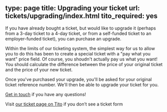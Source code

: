 type: page
title: Upgrading your ticket
url: tickets/upgrading/index.html
tito_required: yes
---

If you have already bought a ticket,
but would like to upgrade it (perhaps from a 3-day ticket to a 4-day ticket,
or from a self-funded ticket to an employer-funded ticket),
you can purchase an upgrade.

Within the limits of our ticketing system,
the simplest way for us to allow you to do this has been to create a special ticket with a "pay what you want" price field.
Of course, you shoudn't actually pay us what you want!
You should calculate the difference between the price of your original ticket and the price of your new ticket.

Once you've purchased your upgrade, you'll be asked for your original ticket reference number.
We'll then be able to upgrade your ticket for you.

[Get in touch](/contact/) if you have any questions!

<tito-widget event="pyconuk/2016" releases="k3yfbsozt4">Visit [our ticket page on Tito](https://ti.to/pyconuk/2016/with/k3yfbsozt4) if you don’t see a ticket form</tito-widget>
